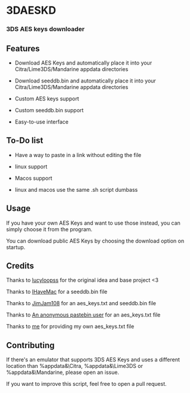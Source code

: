 # 3DAESKD
### 3DS AES keys downloader

## Features

- Download AES Keys and automatically place it into your Citra/Lime3DS/Mandarine appdata directories

- Download seeddb.bin and automatically place it into your Citra/Lime3DS/Mandarine appdata directories

- Custom AES keys support

- Custom seeddb.bin support

- Easy-to-use interface
## To-Do list

- Have a way to paste in a link without editing the file

- linux support

- Macos support

- linux and macos use the same .sh script dumbass
## Usage

If you have your own AES Keys and want to use those instead, you can simply choose it from the program.

You can download public AES Keys by choosing the download option on startup.

## Credits

Thanks to [lucyloopss](https://github.com/lucyloopss) for the original idea and base project <3

Thanks to [IHaveMac](https://github.com/ihaveamac/3DS-rom-tools/raw/master/seeddb/seeddb.bin) for a seeddb.bin file

Thanks to [JimJam108](https://archive.org/details/3DS-AES-Keys) for an aes_keys.txt and seeddb.bin file

Thanks to [An anonymous pastebin user](https://pastebin.com/vRy8c6JP) for an aes_keys.txt file

Thanks to [me](https://github.com/Yetiuard/misc/tree/main/aeskeys-txt-seeddb-bin/yetiuard-main-3ds) for providing my own aes_keys.txt file
## Contributing

If there's an emulator that supports 3DS AES Keys and uses a different location than %appdata&\Citra, %appdata&\Lime3DS or %appdata&\Mandarine, please open an issue.

If you want to improve this script, feel free to open a pull request.
